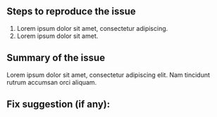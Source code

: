 ## Steps to reproduce the issue
1. Lorem ipsum dolor sit amet, consectetur adipiscing.
2. Lorem ipsum dolor sit amet.

## Summary of the issue
Lorem ipsum dolor sit amet, consectetur adipiscing elit. Nam tincidunt rutrum accumsan orci aliquam.

## Fix suggestion (if any):
